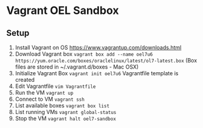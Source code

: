 # Vagrant OEL Sandbox

## Setup
1. Install Vagrant on OS
  https://www.vagrantup.com/downloads.html
2. Download Vagrant box
  `vagrant box add --name oel7u6 https://yum.oracle.com/boxes/oraclelinux/latest/ol7-latest.box`
  (Box files are stored in ~/.vagrant.d/boxes - Mac OSX)
3. Initialize Vagrant Box
  `vagrant init oel7u6` 
  Vagrantfile template is created
4. Edit Vagrantfile
  `vim Vagrantfile`
5. Run the VM
  `vagrant up`
6. Connect to VM
  `vagrant ssh`
7. List available boxes
  `vagrant box list`
8. List running VMs
  `vagrant global-status`
9. Stop the VM
  `vagrant halt oel7-sandbox`

